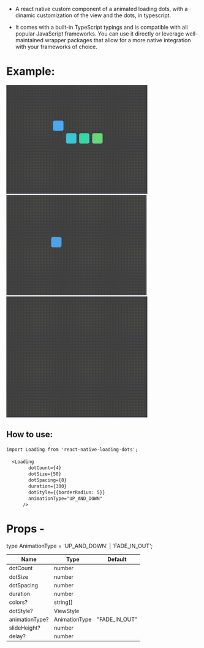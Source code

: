 - A react native custom component of a animated loading dots, with a dinamic customization of the view and the dots, in typescript.

- It comes with a built-in TypeScript typings and is compatible with all popular JavaScript frameworks. You can use it directly or leverage well-maintained wrapper packages that allow for a more native integration with your frameworks of choice.

# Example:

![](./assets/videos/1.gif)
![](./assets/videos/2.gif)
![](./assets/videos/3.gif)

## How to use:

```
import Loading from 'react-native-loading-dots';

  <Loading
        dotCount={4}
        dotSize={50}
        dotSpacing={8}
        duration={300}
        dotStyle={{borderRadius: 5}}
        animationType="UP_AND_DOWN"
      />
```

# Props -

type AnimationType = 'UP_AND_DOWN' | 'FADE_IN_OUT';

| Name           | Type          | Default       |
| -------------- | ------------- | ------------- |
| dotCount       | number        |
| dotSize        | number        |
| dotSpacing     | number        |
| duration       | number        |
| colors?        | string[]      |
| dotStyle?      | ViewStyle     |
| animationType? | AnimationType | "FADE_IN_OUT" |
| slideHeight?   | number        |
| delay?         | number        |
